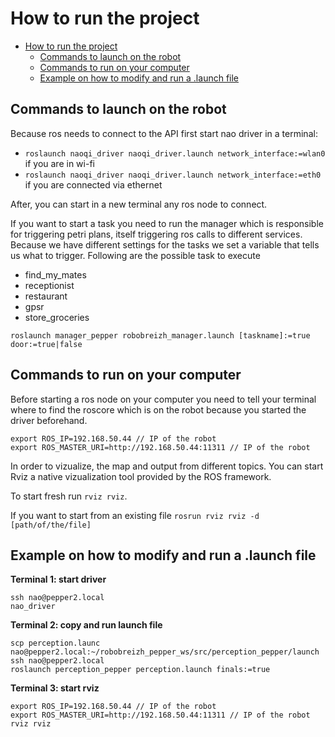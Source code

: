 # How to run the project

- [How to run the project](#how-to-run-the-project)
  - [Commands to launch on the robot](#commands-to-launch-on-the-robot)
  - [Commands to run on your computer](#commands-to-run-on-your-computer)
  - [Example on how to modify and run a .launch file](#example-on-how-to-modify-and-run-a-launch-file)

## Commands to launch on the robot
Because ros needs to connect to the API first start nao driver in a terminal:
 - ```roslaunch naoqi_driver naoqi_driver.launch network_interface:=wlan0``` if you are in wi-fi
 - ```roslaunch naoqi_driver naoqi_driver.launch network_interface:=eth0``` if you are connected via ethernet

After, you can start in a new terminal any ros node to connect.

If you want to start a task you need to run the manager which is responsible for triggering petri plans, itself triggering ros calls to different services.
Because we have different settings for the tasks we set a variable that tells us what to trigger.
Following are the possible task to execute
  - find_my_mates
  - receptionist
  - restaurant
  - gpsr
  - store_groceries

```
roslaunch manager_pepper robobreizh_manager.launch [taskname]:=true door:=true|false
```

## Commands to run on your computer

Before starting a ros node on your computer you need to tell your terminal where to find the roscore which is on the robot because you started the driver beforehand.

```
export ROS_IP=192.168.50.44 // IP of the robot
export ROS_MASTER_URI=http://192.168.50.44:11311 // IP of the robot
```

In order to vizualize, the map and output from different topics. You can start Rviz a native vizualization tool provided by the ROS framework.

To start fresh run ```rviz rviz```.


If you want to start from an existing file ```rosrun rviz rviz -d [path/of/the/file]``` 

## Example on how to modify and run a .launch file

**Terminal 1: start driver**
```
ssh nao@pepper2.local 
nao_driver
```

**Terminal 2: copy and run launch file**
```
scp perception.launc nao@pepper2.local:~/robobreizh_pepper_ws/src/perception_pepper/launch
ssh nao@pepper2.local
roslaunch perception_pepper perception.launch finals:=true
```

**Terminal 3: start rviz**
```
export ROS_IP=192.168.50.44 // IP of the robot
export ROS_MASTER_URI=http://192.168.50.44:11311 // IP of the robot
rviz rviz
```